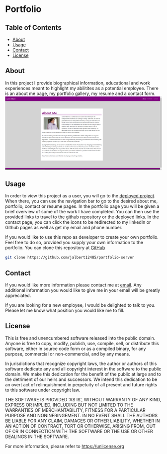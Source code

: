# Portfolio
## Table of Contents 
 * [About](#About) 
 * [Usage](#Usage) 
 * [Contact](#Contact) 
 * [License](#License) 
  
## About 
 In this project I provide biographical information, educational and work experiences meant to highlight my abilitites as a potential employee.  There is an about me page, my portfolio gallery, my resume and a contact form.
 ![](Screenshot.png) 
 
## Usage 
 In order to view this project as a user, you will go to the [deployed project](https://fast-island-64485.herokuapp.com/).  When there, you can use the navigation bar to go to the desired about me, portfolio, contact or resume pages.  In the portfolio page you will be given a brief overview of some of the work I have completed.  You can then use the provided links to travel to the github repository or the deployed links.  In the contact page, you can click the icons to be redirected to my linkedIn or Github pages as well as get my email and phone number. 

 If you would like to use this repo as developer to create your own portfolio.  Feel free to do so, provided you supply your own information to the portfolio.  You can clone this repository at [GitHub](https://github.com/jalbert12485/portfolio-server) 
```sh 
git clone https://github.com/jalbert12485/portfolio-server
 ```    
## Contact 
 If you would like more information please contact me at [email](mailto:jalbert@carthage.edu).  Any additional information you would like to give me in your email will be greatly appreciated.

If you are looking for a new employee, I would be delighted to talk to you.  Please let me know what position you would like me to fill.

## License 
 This is free and unencumbered software released into the public domain. Anyone is free to copy, modify, publish, use, compile, sell, or distribute this software, either in source code form or as a compiled binary, for any purpose, commercial or non-commercial, and by any means. 
 
 In jurisdictions that recognize copyright laws, the author or authors of this software dedicate any and all copyright interest in the software to the public domain. We make this dedication for the benefit of the public at large and to the detriment of our heirs and successors. We intend this dedication to be an overt act of relinquishment in perpetuity of all present and future rights to this software under copyright law. 
 
 THE SOFTWARE IS PROVIDED 'AS IS', WITHOUT WARRANTY OF ANY KIND, EXPRESS OR IMPLIED, INCLUDING BUT NOT LIMITED TO THE WARRANTIES OF MERCHANTABILITY, FITNESS FOR A PARTICULAR PURPOSE AND NONINFRINGEMENT. IN NO EVENT SHALL THE AUTHORS BE LIABLE FOR ANY CLAIM, DAMAGES OR OTHER LIABILITY, WHETHER IN AN ACTION OF CONTRACT, TORT OR OTHERWISE, ARISING FROM, OUT OF OR IN CONNECTION WITH THE SOFTWARE OR THE USE OR OTHER DEALINGS IN THE SOFTWARE. 
 
 For more information, please refer to <https://unlicense.org> 

